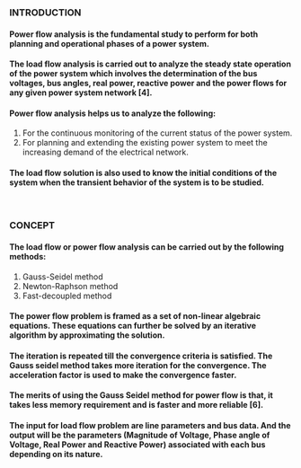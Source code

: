 ### INTRODUCTION<br>
#### Power flow analysis is the fundamental study to perform for both planning and operational phases of a power system. 
#### The load flow analysis is carried out to analyze the steady state operation of the power system which involves the determination of the bus voltages, bus angles, real power, reactive power and the power flows for any given power system network [4]. 
#### Power flow analysis helps us to analyze the following:
1. For the continuous monitoring of the current status of the power system.
2. For planning and extending the existing power system to meet the increasing demand of the electrical network.
#### The load flow solution is also used to know the initial conditions of the system when the transient behavior of the system is to be studied.

<br>

### CONCEPT<br>
#### The load flow or power flow analysis can be carried out by the following methods: 
1. Gauss-Seidel method
2. Newton-Raphson method 
3. Fast-decoupled method

#### The power flow problem is framed as a set of non-linear algebraic equations. These equations can further be solved by an iterative algorithm by approximating the solution. 
#### The iteration is repeated till the convergence criteria is satisfied. The Gauss seidel method takes more iteration for the convergence. The acceleration factor is used to make the convergence faster.
#### The merits of using the Gauss Seidel method for power flow is that, it takes less memory requirement and is faster and more reliable [6].
#### The input for load flow problem are line parameters and bus data. And the output will be the parameters (Magnitude of Voltage, Phase angle of Voltage, Real Power and Reactive Power) associated with each bus depending on its nature.



